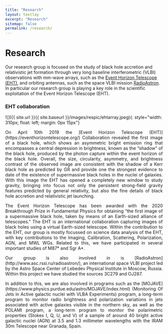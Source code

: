 ```yaml
---
title: "Research"
layout: textlay
excerpt: "Research"
sitemap: false
permalink: /research/
---
```


# Research

<p align="justify">

Our research group is focused on the study of black hole accretion and relativistic jet formation through very long baseline interferometric  (VLBI) observations with mm-wave arrays, such as the <a href="https://eventhorizontelescope.org/">Event Horizon Telescope (EHT)</a>, and orbiting antennas, such as the space VLBI mission <a href="http://www.asc.rssi.ru/radioastron/"> RadioAstron</a>. In particular our research group is playing a key role in the scientific exploitation of the Event Horizon Telescope (EHT). </br>

</p> 

### EHT collaboration

![]({{ site.url }}{{ site.baseurl }}/images/respic/ehtarray.jpeg){: style="width: 310px; float: left; margin: 0px  15px"}

<p align="justify">
On April 10th 2019 the [Event Horizon Telescope (EHT)](https://eventhorizontelescope.org/) Collaboration revealed the first image of a black hole, which shows an asymmetric bright emission ring that encompasses a central depression in brightness, known as the “shadow” of the black hole, produced by the photon capture within the event horizon of the black hole. Overall, the size, circularity, asymmetry, and brightness contrast of the observed image are consistent with the shadow of a Kerr black hole as predicted by GR and provide one the strongest evidence to date of the existence of supermassive black holes in the nuclei of galaxies. With this image the EHT has opened a completely new window to study gravity, bringing into focus not only the persistent strong-field gravity features predicted by general relativity, but also the fine details of black hole accretion and relativistic jet launching.
</p>

<p align="justify">
The Event Horizon Telescope has been awarded with the 2020 Breakthrough Prize in Fundamental Physics for obtaining “the first image of a supermassive black hole, taken by means of an Earth-sized alliance of telescopes.”
The EHT is an international collaboration capturing images of black holes using a virtual Earth-sized telescope. Within the contribution to the EHT, our group is mostly focussed on science data analysis of the EHT, with key contributions to the Imaging, Calibration, Scattering, Polarization, AGN, and MWL WGs. Related to this, we have participated in several important studies of M87* and Sgr A*.
</p>

<p align="justify">
Our group is also involved in is [RadioAstron](http://www.asc.rssi.ru/radioastron/), an international space VLBI project led by the Astro Space Center of Lebedev Physical Institute in Moscow, Russia. Within this project we have studied the sources 3C279 and OJ287.
</p>

<p align="justify">
In addition to this, we are also involved in programs such as the [MOJAVE](https://www.physics.purdue.edu/astro/MOJAVE/index.html) (Monitoring Of Jets in Active galactic nuclei with VLBA Experiments) program, a long-term program to monitor radio brightness and polarization variations in jets associated with active galaxies visible in the northern sky, as well as the POLAMI program, a long-term program to monitor the polarimetric properties (Stokes I, Q, U, and V) of a sample of around 40 bright active galactic nuclei (AGN) at 3.5 and 1.3 millimeter wavelengths with the IRAM 30m Telescope near Granada, Spain.
</p>

<!--
Our overarching goal is to explore and understand new quantum states of electronic matter on the atomic scale. To do so, we use and develop novel spectroscopic-imaging scanning tunneling microscopy (SI-STM) tools to visualize the relevant quantum mechanical degrees of freedom.
-->

<!--
Our goal is to build instruments and develop techniques that enable us to address the questions we find most interesting. This is possible thanks also to Milan's broad background with different research themes and technologies: he learned his trade in [Seamus Davis’ SI-STM lab](http://davisgroup.lassp.cornell.edu/) and with [Felix Baumberger](http://dpmc.unige.ch/gr_baumberger/index.html), and later moved as an [ETH fellow](http://www.ethfellows.ethz.ch/) to [Andreas Wallraff’s qudev lab](http://www.qudev.ethz.ch/) where he investigated coupled cavity arrays in circuit QED. We further have group members with different background and interests, working together on physics and instrumentation.
-->

<!--
Here are some themes and techniques that we currently work on:
-->

<!--
**Scanning tunneling noise spectroscopy (STNS).** We have developed a novel cryogenic MHz amplifier that allows us to measure not only the average tunneling current, but also its fluctuation! This has many applications: one can detect the fluctuations of the electronic states, peculiar tunneling processes, and shot noise. We have used this instrument to discover charge trapping in the insulating layer of the cuprates, connected to the c-axis mystery, and to measure the doubling of the charge due to Andreev processes to the superfluid in a lead sample.
-->

<!--
**Mott physics and high-temperature superconductivity.** Questions of interest include: (i), How does the Mott state collapse upon doping and how is this related to the complex phase diagram of high-temperature superconductors? (ii), What is the strange metal phase seen in correlated electron systems? Is this an exotic long-range entangled state? What is the mechanism of dissipation in that state? (iii), Why is the transition temperature in high-temperature superconductors so high? We have worked on iridates, rhodates, and cuprates.
-->

<!--
**Nanofabricated "Smart Tips"**.
![]({{ site.url }}{{ site.baseurl }}/images/respic/SmartTip.png){: style="width: 250px; float: left; margin: 0px  10px"}
One of the  projects back from my job-proposal is to develop nanofabricated STM tips. The idea behind these “smart tips” is to use the technologies that were developed over decades in nanofabrication and make them available for scanning probe by using a nano-device instead of the traditional STM tungsten tip. One gains the flexibility of using different functionalities that are known from the fields of nanofabrication and mesoscopic physics. We are collaborating with the group Simon Groeblacher at TU Delft to realize this concept, benefitting from their unparalleled micro/nano fabrication know how.  A prototype of a smart tip is shown to the left. See publications in Microsyst Nanoeng, Nanotechnology, and PRB.
-->

<!--
**Josephson STM.** Josephson STM has the ability to gain insight into spatial variations of the order parameter, or superfluid density. We have managed to, for the first time, use JSTM with atomic resolution on a quantum material.
We have used atomic-resolution Josephson scanning tunneling microscopy to reveal a strongly inhomogeneous superfluid in the iron-based superconductor FeTe0.55Se0.45. The results and their implications are published in Nature.
-->

<!--
We also detected and investigated a quite particular YSR state in the same material.
-->

<!--
**Ultra-stable SI-STM instrument.**  ![]({{ site.url }}{{ site.baseurl }}/images/respic/STMHead.png){: style="width: 250px; float: right; margin: 0px 10px"}
For SI-STM, having the most stable STM head is key. We have used finite element simulations, good choices in material science, and craftsmanship to build the most stable STM head in the world, to our knowledge. See publication in RSI.
-->

<!--
**Strange Metals.** The strange metal phase might be the most mysterious phase of high-temperature superconductors. Here, the electrical resistivity grows linearly with temperature T in large areas of the phase diagram, with a mean free path that diminishes to a fraction of the interatomic distance. T-linear resistivity is often associated with quantum critical points and marginal-Fermi-liquid physics. In strange metals, the mystery seems to go even further: we deal with something that looks like a quantum critical phase over an extended range of the phase diagram instead of cumulating in a point. There exists no consistent theory for strange metals, leading to more adventurous new approaches including the holographic theories that use insights from gravity to explain strange metals (a recent textbook on this was written by our colleagues at Leiden University, Schalm and Zaanen).
We are part of the 'Strange Metal consortium NL' that includes the groups of Hussey, Golden, van Heumen, Zaanen, Schalm, Stoof and Vandoren. 
-->

<!--
**Magnetic fluctuations and electron spin resonance.**
![]({{ site.url }}{{ site.baseurl }}/images/respic/SpinFluc.png){: style="width: 70%; float: center; margin: 10px"}
-->

<!--
**Twisted bilayer graphene and other material with super-periodicities.**
We have proposed that artificial super-periodicities can lead to improved superconductivity, both because of increased density of states and because of phase space arguments (see image from our SciPost publication below). Perhaps for different reasons, twisted bilayer graphene has been shown to superconduct! We are investigate this material with the groups of Efetov, Baumberger, and van der Molen.
-->

<!--
![]({{ site.url }}{{ site.baseurl }}/images/respic/SciPost.png){: style="width: 70%; float: center; margin: 0px"}
-->

